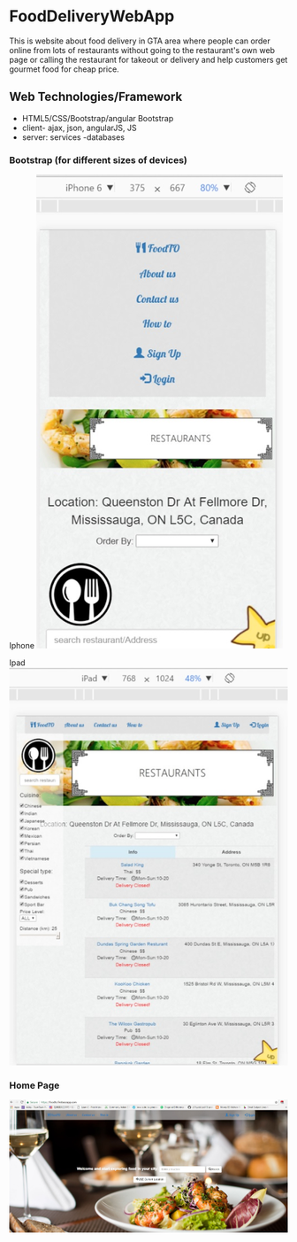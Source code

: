 # FoodDeliveryWebApp

This is website about food delivery in GTA area where people can order online from lots of restaurants without going to the restaurant's own web page or calling the restaurant for takeout or delivery and help customers get gourmet food for cheap price.

## Web Technologies/Framework

* HTML5/CSS/Bootstrap/angular Bootstrap
* client- ajax, json, angularJS, JS
* server: services -databases

### Bootstrap (for different sizes of devices)


Iphone
![alt text](https://github.com/wing9413/FoodDeliveryWebApp_Files/blob/master/Pictures/IphoneSize.jpg)


Ipad
![alt text](https://github.com/wing9413/FoodDeliveryWebApp_Files/blob/master/Pictures/IpadSize.jpg)

### Home Page

![alt text](https://github.com/wing9413/FoodDeliveryWebApp_Files/blob/master/Pictures/homepage.jpg)
